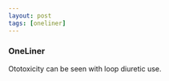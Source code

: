 ```yaml
---
layout: post
tags: [oneliner]
---
```



### OneLiner

Ototoxicity can be seen with loop diuretic use.
